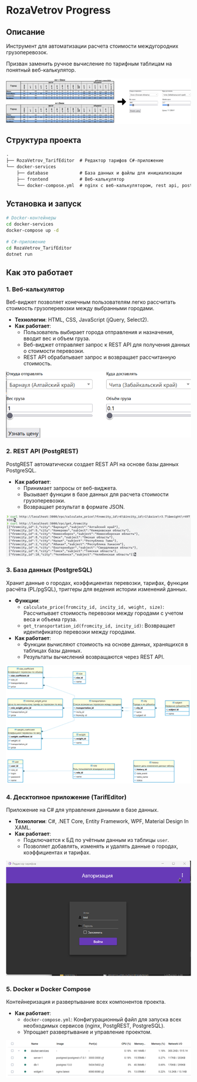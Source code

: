 # RozaVetrov Progress

## Описание

Инструмент для автоматизации расчета стоимости междугородних грузоперевозок. 

Призван заменить ручное вычисление по тарифным таблицам на понятный веб-калькулятор.

![](./docs/calc-to-web.png)

## Структура проекта
```md
.
├── RozaVetrov_TarifEditor  # Редактор тарифов C#-приложение
└── docker-services
    ├── database            # База данных и файлы для инициализации
    ├── frontend            # Веб-калькулятор
    └── docker-compose.yml  # nginx с веб-калькулятором, rest api, postgresql
```

## Установка и запуск
```bash
# Docker-контейнеры
cd docker-services
docker-compose up -d
```
```bash
# C#-приложение
cd RozaVetrov_TarifEditor
dotnet run
```

## Как это работает

### 1. **Веб-калькулятор**
Веб-виджет позволяет конечным пользователям легко рассчитать стоимость грузоперевозки между выбранными городами.
- **Технологии**: HTML, CSS, JavaScript (jQuery, Select2).
- **Как работает**:
  - Пользователь выбирает города отправления и назначения, вводит вес и объем груза.
  - Веб-виджет отправляет запрос к REST API для получения данных о стоимости перевозки.
  - REST API обрабатывает запрос и возвращает рассчитанную стоимость.

![](./docs/web-calculator.webp)

### 2. **REST API (PostgREST)**
PostgREST автоматически создает REST API на основе базы данных PostgreSQL.
- **Как работает**:
  - Принимает запросы от веб-виджета.
  - Вызывает функции в базе данных для расчета стоимости грузоперевозки.
  - Возвращает результат в формате JSON.

![](./docs/rest-api.png)

### 3. **База данных (PostgreSQL)**
Хранит данные о городах, коэффициентах перевозки, тарифах, функции расчёта (PL/pgSQL), триггеры для ведения истории изменений данных.
- **Функции**:
  - `calculate_price(fromcity_id, incity_id, weight, size)`: Рассчитывает стоимость перевозки между городами с учетом веса и объема груза.
  - `get_transportation_id(fromcity_id, incity_id)`: Возвращает идентификатор перевозки между городами.
- **Как работает**:
  - Функции вычисляют стоимость на основе данных, хранящихся в таблицах базы данных.
  - Результаты вычислений возвращаются через REST API.

![](./docs/ERD.png)

### 4. **Десктопное приложение (TarifEditor)**
Приложение на C# для управления данными в базе данных.
- **Технологии**: C#, .NET Core, Entity Framework, WPF, Material Design In XAML.
- **Как работает**:
  - Подключается к БД по учётным данным из таблицы `user`.
  - Позволяет добавлять, изменять и удалять данные о городах, коэффициентах и тарифах.

![](./docs/desktop-app.webp)

### 5. **Docker и Docker Compose**
Контейнеризация и развертывание всех компонентов проекта.
- **Как работает**:
  - `docker-compose.yml`: Конфигурационный файл для запуска всех необходимых сервисов (nginx, PostgREST, PostgreSQL).
  - Упрощает развертывание и управление проектом.

![](./docs/docker-compose.png)
